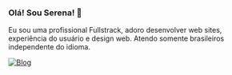 ### Olá! Sou Serena! 🧠 
Eu sou uma profissional Fullstrack,
adoro desenvolver web sites, experiência do usuário e design web. 
Atendo somente brasileiros independente do idioma.

[![Blog](https://img.shields.io/badge/YouTube-FF0000?style=for-the-badge&logo=youtube&logoColor=white)](https://www.youtube.com/@DevSerena)
